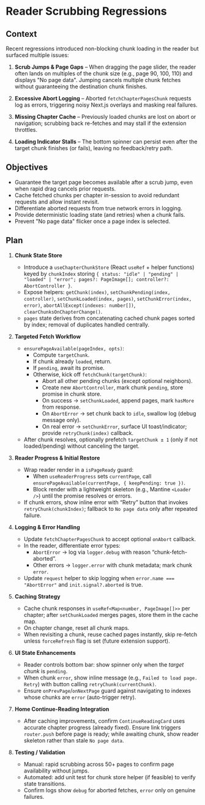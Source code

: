 # Reader Scrubbing Regressions

## Context

Recent regressions introduced non-blocking chunk loading in the reader but surfaced multiple issues:

1. **Scrub Jumps & Page Gaps** – When dragging the page slider, the reader often lands on multiples of the chunk size (e.g., page 90, 100, 110) and displays "No page data". Jumping cancels multiple chunk fetches without guaranteeing the destination chunk finishes.

2. **Excessive Abort Logging** – Aborted `fetchChapterPagesChunk` requests log as errors, triggering noisy Next.js overlays and masking real failures.

3. **Missing Chapter Cache** – Previously loaded chunks are lost on abort or navigation; scrubbing back re-fetches and may stall if the extension throttles.

4. **Loading Indicator Stalls** – The bottom spinner can persist even after the target chunk finishes (or fails), leaving no feedback/retry path.

## Objectives

- Guarantee the target page becomes available after a scrub jump, even when rapid drag cancels prior requests.
- Cache fetched chunks per chapter in-session to avoid redundant requests and allow instant revisit.
- Differentiate aborted requests from true network errors in logging.
- Provide deterministic loading state (and retries) when a chunk fails.
- Prevent "No page data" flicker once a page index is selected.

## Plan

1. **Chunk State Store**
   - Introduce a `useChapterChunkStore` (React `useRef` + helper functions) keyed by `chunkIndex` storing `{ status: "idle" | "pending" | "loaded" | "error"; pages?: PageImage[]; controller?: AbortController }`.
   - Expose helpers: `getChunk(index)`, `setChunkPending(index, controller)`, `setChunkLoaded(index, pages)`, `setChunkError(index, error)`, `abortAllExcept(indexes: number[])`, `clearChunksOnChapterChange()`.
   - `pages` state derives from concatenating cached chunk pages sorted by index; removal of duplicates handled centrally.

2. **Targeted Fetch Workflow**
   - `ensurePageAvailable(pageIndex, opts)`:
     - Compute `targetChunk`.
     - If chunk already `loaded`, return.
     - If `pending`, await its promise.
     - Otherwise, kick off `fetchChunk(targetChunk)`:
       - Abort all other pending chunks (except optional neighbors).
       - Create new `AbortController`, mark chunk `pending`, store promise in chunk store.
       - On success → `setChunkLoaded`, append pages, mark `hasMore` from response.
       - On `AbortError` → set chunk back to `idle`, swallow log (debug message only).
       - On real error → `setChunkError`, surface UI toast/indicator; provide `retryChunk(index)` callback.
   - After chunk resolves, optionally prefetch `targetChunk ± 1` (only if not loaded/pending) without canceling the target.

3. **Reader Progress & Initial Restore**
   - Wrap reader render in a `isPageReady` guard:
     - When `useReaderProgress` sets `currentPage`, call `ensurePageAvailable(currentPage, { keepPending: true })`.
     - Block render with a lightweight skeleton (e.g., Mantine `<Loader />`) until the promise resolves or errors.
   - If chunk errors, show inline error with “Retry” button that invokes `retryChunk(chunkIndex)`; fallback to `No page data` only after repeated failure.

4. **Logging & Error Handling**
   - Update `fetchChapterPagesChunk` to accept optional `onAbort` callback.
   - In the reader, differentiate error types:
     - `AbortError` → log via `logger.debug` with reason “chunk-fetch-aborted”.
     - Other errors → `logger.error` with chunk metadata; mark chunk `error`.
   - Update `request` helper to skip logging when `error.name === "AbortError"` and `init.signal?.aborted` is true.

5. **Caching Strategy**
   - Cache chunk responses in `useRef<Map<number, PageImage[]>>` per chapter; after `setChunkLoaded` merges pages, store them in the cache map.
   - On chapter change, reset all chunk maps.
   - When revisiting a chunk, reuse cached pages instantly, skip re-fetch unless `forceRefresh` flag is set (future extension support).

6. **UI State Enhancements**
   - Reader controls bottom bar: show spinner only when the _target chunk_ is `pending`.
   - When chunk `error`, show inline message (e.g., `Failed to load page. Retry`) with button calling `retryChunk(currentChunk)`.
   - Ensure `onPrevPage`/`onNextPage` guard against navigating to indexes whose chunks are `error` (auto-trigger retry).

7. **Home Continue-Reading Integration**
   - After caching improvements, confirm `ContinueReadingCard` uses accurate chapter progress (already fixed). Ensure link triggers `router.push` before page is ready; while awaiting chunk, show reader skeleton rather than stale `No page data`.

8. **Testing / Validation**
   - Manual: rapid scrubbing across 50+ pages to confirm page availability without jumps.
   - Automated: add unit test for chunk store helper (if feasible) to verify state transitions.
   - Confirm logs show `debug` for aborted fetches, `error` only on genuine failures.
